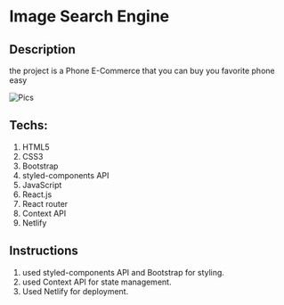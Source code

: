 # Image Search Engine

## Description
the project is a Phone E-Commerce that you can buy you favorite phone easy

![Pics](https://user-images.githubusercontent.com/55949920/204074760-3b9df73a-36ca-4856-9618-6585d0502a45.gif)


## Techs:
1. HTML5
2. CSS3
3. Bootstrap
4. styled-components API
5. JavaScript
6. React.js
7. React router
8. Context API
9. Netlify

## Instructions
1. used styled-components API and Bootstrap for styling.
2. used Context API for state management.
3. Used Netlify for deployment.